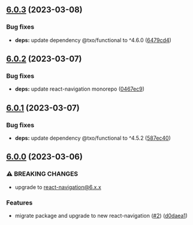 ## [6.0.3](https://github.com/technology-studio/react-conditional-navigation-peer/compare/v6.0.2...v6.0.3) (2023-03-08)


### Bug fixes

* **deps:** update dependency @txo/functional to ^4.6.0 ([6479cd4](https://github.com/technology-studio/react-conditional-navigation-peer/commit/6479cd40cbf7a209eef3f4f74c7b3c1e72d4956e))

## [6.0.2](https://github.com/technology-studio/react-conditional-navigation-peer/compare/v6.0.1...v6.0.2) (2023-03-07)


### Bug fixes

* **deps:** update react-navigation monorepo ([0467ec9](https://github.com/technology-studio/react-conditional-navigation-peer/commit/0467ec96d04f75d5a17cf83ef0ef0a5f94c10031))

## [6.0.1](https://github.com/technology-studio/react-conditional-navigation-peer/compare/v6.0.0...v6.0.1) (2023-03-07)


### Bug fixes

* **deps:** update dependency @txo/functional to ^4.5.2 ([587ec40](https://github.com/technology-studio/react-conditional-navigation-peer/commit/587ec40aa995ed249594151f053d18f72494c8c7))

## [6.0.0](https://github.com/technology-studio/react-conditional-navigation-peer/compare/v5.0.0...v6.0.0) (2023-03-06)


### ⚠ BREAKING CHANGES

* upgrade to react-navigation@6.x.x

### Features

* migrate package and upgrade to new react-navigation ([#2](https://github.com/technology-studio/react-conditional-navigation-peer/issues/2)) ([d0daea1](https://github.com/technology-studio/react-conditional-navigation-peer/commit/d0daea1800ff80819996617a7530f17cf55a3816))
